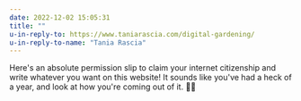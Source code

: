 ```yaml
---
date: 2022-12-02 15:05:31
title: ""
u-in-reply-to: https://www.taniarascia.com/digital-gardening/
u-in-reply-to-name: "Tania Rascia"
---
```

Here's an absolute permission slip to claim your internet citizenship and write whatever you want on this website! It sounds like you've had a heck of a year, and look at how you're coming out of it. 👏🏽